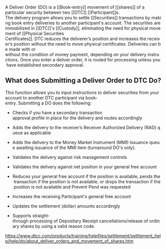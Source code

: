 A Deliver Order (DO) is a [[Book-entry]] movement of [[shares]] of a particular security between two [[DTC]] [[Participant]]s. The delivery program allows you to settle [[Securities]] transactions by making book entry deliveries to another participant's account. The securities are immobilized in [[DTC]]'s [[Custody]], eliminating the need for physical movement of [[Physical Securities Certificates]]. DTC reduces the deliverer’s position and increases the receiver’s position without the need to move physical certificates. Deliveries can be made with or without the condition of money payment, depending on your delivery instructions. Once you enter a deliver order, it is routed for processing unless you have established secondary approval.

## What does Submitting a Deliver Order to DTC Do?

This function allows you to input instructions to deliver securities from your account to another DTC participant via book-entry. Submitting a DO does the following:

- Checks if you have a secondary transaction approval profile in place for the delivery and routes accordingly

- Adds the delivery to the receiver’s Receiver Authorized Delivery (RAD) queue as applicable

- Adds the delivery to the Money Market Instrument (MMI) Issuance queue awaiting issuance of the MMI item (turnaround DO's only).

- Validates the delivery against risk management controls

- Validates the delivery against net position in your general free account

- Reduces your general free account if the position is available, pends the transaction if the position is not available, or drops the transaction if the position is not available and Prevent Pend was requested

- Increases the receiving Participant's general free account

- Updates the settlement (dollar) amounts accordingly

- Supports straight-through processing of Depositary Receipt cancellations/release of ordinary shares by using a valid reason code.

https://www.dtcc.com/products/training/helpfiles/settlement/settlement_help/help/do/about_deliver_orders_and_movement_of_shares.htm